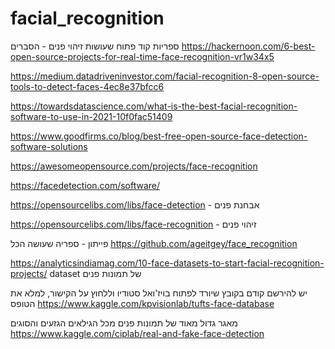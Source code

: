 # facial_recognition

ספריות קוד פתוח שעושות זיהוי פנים - הסברים
https://hackernoon.com/6-best-open-source-projects-for-real-time-face-recognition-vr1w34x5

https://medium.datadriveninvestor.com/facial-recognition-8-open-source-tools-to-detect-faces-4ec8e37bfcc6

https://towardsdatascience.com/what-is-the-best-facial-recognition-software-to-use-in-2021-10f0fac51409

https://www.goodfirms.co/blog/best-free-open-source-face-detection-software-solutions

https://awesomeopensource.com/projects/face-recognition

https://facedetection.com/software/

https://opensourcelibs.com/libs/face-detection - אבחנת פנים

https://opensourcelibs.com/libs/face-recognition - זיהוי פנים

פייתון - ספריה שעושה הכל
https://github.com/ageitgey/face_recognition



https://analyticsindiamag.com/10-face-datasets-to-start-facial-recognition-projects/
dataset של תמונות פנים

יש להירשם קודם בקובץ שיורד לפתוח בויז'ואל סטודיו וללחוץ על הקישור, למלא את הטופס
https://www.kaggle.com/kpvisionlab/tufts-face-database

מאגר גדול מאוד של תמונות פנים מכל הגילאים הגזעים והסוגים
https://www.kaggle.com/ciplab/real-and-fake-face-detection

